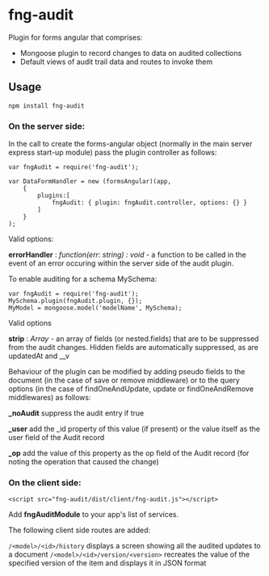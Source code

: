 # fng-audit

Plugin for forms angular that comprises:
* Mongoose plugin to record changes to data on audited collections
* Default views of audit trail data and routes to invoke them

## Usage

    npm install fng-audit

### On the server side:

In the call to create the forms-angular object (normally in the main server express start-up module) pass the plugin controller as follows:
     
    var fngAudit = require('fng-audit');

    var DataFormHandler = new (formsAngular)(app,
        {
            plugins:[
                fngAudit: { plugin: fngAudit.controller, options: {} }
            ]
        }
    );
    
Valid options:

**errorHandler** : *function(err: string) : void* - a function to be called in the event of an error occuring within the server side of the audit plugin.

To enable auditing for a schema MySchema:

    var fngAudit = require('fng-audit');
    MySchema.plugin(fngAudit.plugin, {});
    MyModel = mongoose.model('modelName', MySchema);

Valid options

**strip** : *Array<string>* - an array of fields (or nested.fields) that are to be suppressed from the audit changes.  Hidden fields are automatically suppressed, as are updatedAt and __v

Behaviour of the plugin can be modified by adding pseudo fields to the document (in the case of save or remove middleware) or to the query options (in the case of findOneAndUpdate, update or findOneAndRemove middlewares) as follows:

**_noAudit** suppress the audit entry if true

**_user** add the _id property of this value (if present) or the value itself as the user field of the Audit record

**_op** add the value of this property as the op field of the Audit record (for noting the operation that caused the change)

### On the client side:

    <script src="fng-audit/dist/client/fng-audit.js"></script>

Add **fngAuditModule** to your app's list of services.

The following client side routes are added:

`/<model>/<id>/history` displays a screen showing all the audited updates to a document
`/<model>/<id>/version/<version>` recreates the value of the specified version of the item and displays it in JSON format